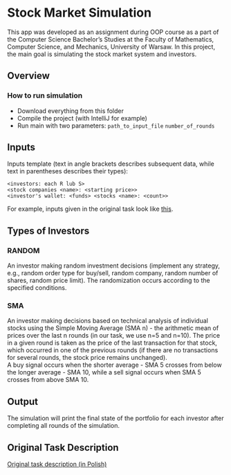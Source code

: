 
# Stock Market Simulation

This app was developed as an assignment during OOP course as a part of the Computer Science Bachelor’s Studies at the Faculty of Mathematics, Computer Science, and Mechanics, University of Warsaw. In this project, the main goal is simulating the stock market system and investors.

## Overview

### How to run simulation
- Download everything from this folder
- Compile the project (with IntelliJ for example)
- Run main with two parameters: `path_to_input_file` `number_of_rounds`

## Inputs

Inputs template (text in angle brackets describes subsequent data, while text in parentheses describes their types):

```
<investors: each R lub S>
<stock companies <name>: <starting price>>
<investor's wallet: <funds> <stocks <name>: <count>>
```

For example, inputs given in the original task look like [this](https://raw.githubusercontent.com/SmerfTV/StockMarket/refs/heads/main/input.txt).

## Types of Investors

### RANDOM
An investor making random investment decisions (implement any strategy, e.g., random order type for buy/sell, random company, random number of shares, random price limit). The randomization occurs according to the specified conditions.

### SMA
An investor making decisions based on technical analysis of individual stocks using the Simple Moving Average (SMA n) - the arithmetic mean of prices over the last n rounds (in our task, we use n=5 and n=10). The price in a given round is taken as the price of the last transaction for that stock, which occurred in one of the previous rounds (if there are no transactions for several rounds, the stock price remains unchanged).  
A buy signal occurs when the shorter average - SMA 5 crosses from below the longer average - SMA 10, while a sell signal occurs when SMA 5 crosses from above SMA 10.

## Output

The simulation will print the final state of the portfolio for each investor after completing all rounds of the simulation.

## Original Task Description

[Original task description (in Polish)](https://github.com/SmerfTV/StockMarket/blob/main/task_desc.pdf)
